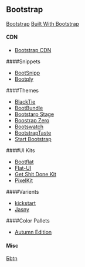 ## Bootstrap

[Bootstrap](http://getbootstrap.com/)
[Built With Bootstrap](http://builtwithbootstrap.com/)

#### CDN
* [Bootstrap CDN](http://www.bootstrapcdn.com/)

####Snippets
* [BootSnipp](http://bootsnipp.com/)
* [Bootply](http://www.bootply.com/tagged/bootstrap-3)

####Themes
* [BlackTie](http://www.blacktie.co/)
* [BootBundle](http://www.bootbundle.com/)
* [Bootstarp Stage](http://www.bootstrapstage.com/free-themes/)
* [Boostrap Zero](http://bootstrapzero.com/)
* [Bootswatch](https://bootswatch.com/)
* [BootstrapTaste](http://bootstraptaste.com/)
* [Start Bootstrap](http://startbootstrap.com/)

####UI Kits
* [Bootflat](https://bootflat.github.io/)
* [Flat-UI](https://designmodo.github.io/Flat-UI/)
* [Get Shit Done Kit](http://www.creative-tim.com/product/get-shit-done-kit)
* [PixelKit](https://github.com/Pixelkit/PixelKit-Bootstrap-UI-Kits/)

####Varients
* [kickstart](http://getkickstart.com/)
* [Jasny](https://jasny.github.io/bootstrap/)



####Color Pallets
* [Autumn Edition](https://niklausgerber.com/blog/flat-ui-color-autumn-edition/)

#### Misc
[Бbtn](https://dracs89.github.io/bbtn/)
